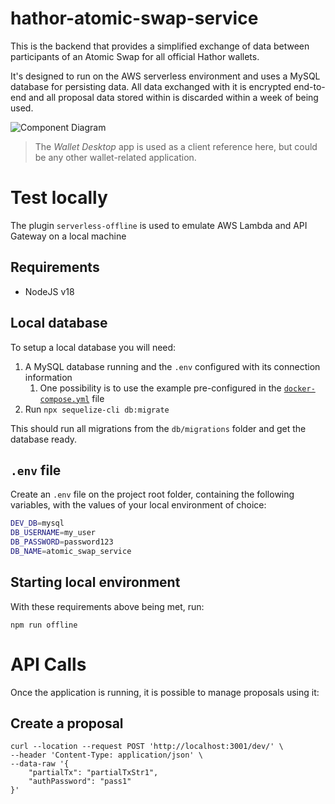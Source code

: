 # hathor-atomic-swap-service
This is the backend that provides a simplified exchange of data between participants of an Atomic Swap for all official
Hathor wallets.

It's designed to run on the AWS serverless environment and uses a MySQL database for persisting data. All data exchanged
with it is encrypted end-to-end and all proposal data stored within is discarded within a week of being used.

![Component Diagram](https://user-images.githubusercontent.com/1299409/207974802-e4a9a50b-c712-440c-8c39-58e1c40be4b5.png)
> The _Wallet Desktop_ app is used as a client reference here, but could be any other wallet-related application.

# Test locally
The plugin `serverless-offline` is used to emulate AWS Lambda and API Gateway on a local machine

## Requirements
- NodeJS v18

## Local database
To setup a local database you will need:
1. A MySQL database running and the `.env` configured with its connection information
   1. One possibility is to use the example pre-configured in the [`docker-compose.yml`](docker-compose.yml) file
2. Run `npx sequelize-cli db:migrate`

This should run all migrations from the `db/migrations` folder and get the database ready.

## `.env` file
Create an `.env` file on the project root folder, containing the following variables, with the values of your local
environment of choice: 
```sh
DEV_DB=mysql
DB_USERNAME=my_user
DB_PASSWORD=password123
DB_NAME=atomic_swap_service
```

## Starting local environment
With these requirements above being met, run:
```angular2html
npm run offline
```

# API Calls
Once the application is running, it is possible to manage proposals using it:

## Create a proposal
```shell
curl --location --request POST 'http://localhost:3001/dev/' \
--header 'Content-Type: application/json' \
--data-raw '{
    "partialTx": "partialTxStr1",
    "authPassword": "pass1"
}'
```
